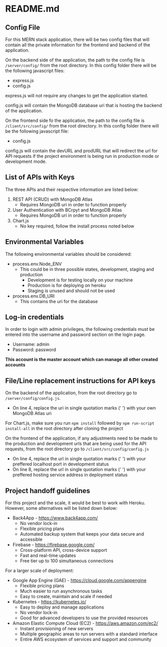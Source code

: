 # README.md

## Config File
For this MERN stack application, there will be two config files that will contain all the private information for the frontend and backend of the application.

On the backend side of the application, the path to the config file is `/server/config/` from the root directory. In this config folder there will be the following javascript files:
* express.js
* config.js

express.js will not require any changes to get the application started.

config.js will contain the MongoDB database uri that is hosting the backend of the application.

On the frontend side fo the application, the path to the config file is `/client/src/config/` from the root directory. In this config folder there will be the following javascript file:
* config.js

config.js will contain the devURL and prodURL that will redirect the url for API requests if the project environment is being run in production mode or development mode.
## List of APIs with Keys
The three APIs and their respective information are listed below:
1. REST API (CRUD) with MongoDB Atlas
   * Requires MongoDB uri in order to function properly
2. User Authentication with BCrpyt and MongoDB Atlas
   * Requires MongoDB uri in order to function properly
3. Chart.js
   * No key required, follow the install process noted below

## Environmental Variables
The following environmental variables should be considered:
* process.env.Node_ENV
  * This could be in three possible states, development, staging and production
    * Development is for testing locally on your machine
    * Production is for deploying on heroku
    * Staging is unused and should not be used
* process.env.DB_URI
  * This contains the uri for the database

## Log-in credentials
In order to login with admin privileges, the following credentials must be entered into the username and password section on the login page.
* Username: admin
* Password: password

**This account is the master account which can manage all other created accounts**

## File/Line replacement instructions for API keys ##
On the backend of the application, from the root directory go to `/server/config/config.js`. 
* On line 4, replace the uri in single quotation marks (' ') with your own MongoDB Atlas uri

For Chart.js, make sure you run `npm install` followed by `npm run-script install-all` in the root directory after cloning the project

On the frontend of the application, if any adjustments need to be made to the production and development urls that are being used for the API requests, from the root directory go to `/client/src/config/config.js`
* On line 4, replace the url in single quotation marks (' ') with your preffered localhost port in development status
* On line 8, replace the url in single quotation marks (' ') with your preffered hosting service address in deployment status

## Project handoff guidelines ##
For this project and the scale, it would be best to work with Heroku. However, some alternatives will be listed down below:
* Back4App - https://www.back4app.com/
  * No vendor lock-in
  * Flexible pricing plans
  * Automated backup system that keeps your data secure and accessible
* Firebase - https://firebase.google.com/
  * Cross-platform API, cross-device support
  * Fast and real-time updates
  * Free tier up to 100 simultaneous connections

For a larger scale of deployment:
* Google App Engine (GAE) - https://cloud.google.com/appengine
  * Flexible pricing plans
  * Much easier to run asynchronous tasks
  * Easy to create, maintain and scale if needed
* Kubernetes - https://kubernetes.io/
  * Easy to deploy and manage applications
  * No vendor lock-in
  * Good for advanced developers to use the provided resources
* Amazon Elastic Compute Cloud (EC2) - https://aws.amazon.com/ec2/
  * Instant provisioning of new servers
  * Multiple geographic areas to run servers with a standard interface
  * Entire AWS ecosystem of services and support and community